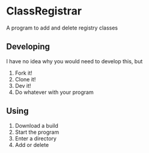 # ClassRegistrar
A program to add and delete registry classes  
## Developing
I have no idea why you would need to develop this, but
1. Fork it!
2. Clone it!
3. Dev it!
4. Do whatever with your program
## Using
1. Download a build
2. Start the program
3. Enter a directory
4. Add or delete
